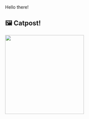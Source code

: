 Hello there!



## 🖼️ Catpost!

<sub>
    <img src="https://cdn2.thecatapi.com/images/afm.jpg" height="256">
</sub>

